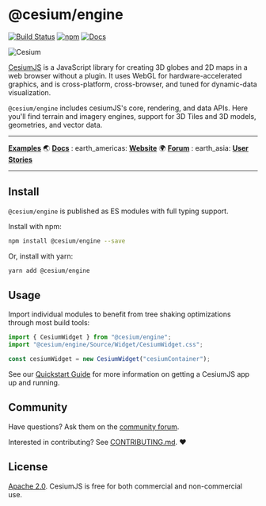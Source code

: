# @cesium/engine

[![Build Status](https://travis-ci.com/CesiumGS/cesium.svg?branch=main)](https://travis-ci.com/CesiumGS/cesium)
[![npm](https://img.shields.io/npm/v/@cesium/engine)](https://www.npmjs.com/package/@cesium/engine)
[![Docs](https://img.shields.io/badge/docs-online-orange.svg)](https://cesium.com/learn/)

![Cesium](https://github.com/CesiumGS/cesium/wiki/logos/Cesium_Logo_Color.jpg)

[CesiumJS](../../README.md) is a JavaScript library for creating 3D globes and 2D maps in a web browser without a
plugin. It uses WebGL for hardware-accelerated graphics, and is cross-platform, cross-browser, and tuned for
dynamic-data visualization.

`@cesium/engine` includes cesiumJS's core, rendering, and data APIs. Here you'll find terrain and imagery engines,
support for 3D Tiles and 3D models, geometries, and vector data.

---

[**Examples**](https://sandcastle.cesium.com/) :earth_asia: [**Docs**](https://cesium.com/learn/cesiumjs-learn/) :
earth_americas: [**Website**](https://cesium.com/cesiumjs) :earth_africa: [**Forum**](https://community.cesium.com/) :
earth_asia: [**User Stories**](https://cesium.com/user-stories/)

---

## Install

`@cesium/engine` is published as ES modules with full typing support.

Install with npm:

```sh
npm install @cesium/engine --save
```

Or, install with yarn:

```sh
yarn add @cesium/engine
```

## Usage

Import individual modules to benefit from tree shaking optimizations through most build tools:

```js
import { CesiumWidget } from "@cesium/engine";
import "@cesium/engine/Source/Widget/CesiumWidget.css";

const cesiumWidget = new CesiumWidget("cesiumContainer");
```

See our [Quickstart Guide](https://cesium.com/learn/cesiumjs-learn/cesiumjs-quickstart/) for more information on getting
a CesiumJS app up and running.

## Community

Have questions? Ask them on the [community forum](https://community.cesium.com/).

Interested in contributing? See [CONTRIBUTING.md](../../CONTRIBUTING.md). :heart:

## License

[Apache 2.0](http://www.apache.org/licenses/LICENSE-2.0.html). CesiumJS is free for both commercial and non-commercial
use.
